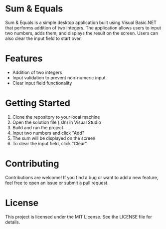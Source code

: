 # Sum & Equals

Sum & Equals is a simple desktop application built using Visual Basic.NET that performs addition of two integers. The application allows users to input two numbers, adds them, and displays the result on the screen. Users can also clear the input field to start over.

# Features
<ul>
  <li>Addition of two integers</li>
  <li>Input validation to prevent non-numeric input</li>
  <li>Clear input field functionality</li>
</ul>

# Getting Started
<ol>
  <li>Clone the repository to your local machine</li>
  <li>Open the solution file (.sln) in Visual Studio</li>
  <li>Build and run the project</li>
  <li>Input two numbers and click "Add"</li>
  <li>The sum will be displayed on the screen</li>
  <li>To clear the input field, click "Clear"</li>
</ol>

# Contributing

Contributions are welcome! If you find a bug or want to add a new feature, feel free to open an issue or submit a pull request.

# License

This project is licensed under the MIT License. See the LICENSE file for details.
